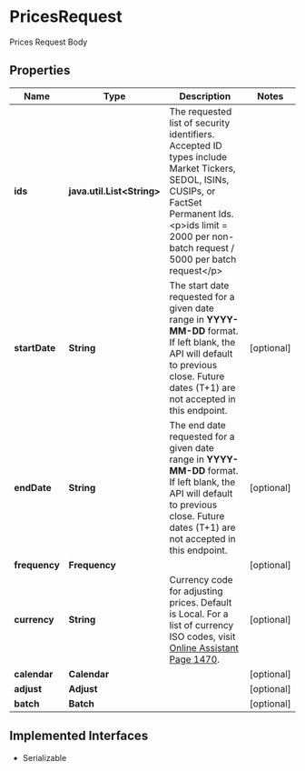 

# PricesRequest

Prices Request Body

## Properties

Name | Type | Description | Notes
------------ | ------------- | ------------- | -------------
**ids** | **java.util.List&lt;String&gt;** | The requested list of security identifiers. Accepted ID types include Market Tickers, SEDOL, ISINs, CUSIPs, or FactSet Permanent Ids.  &lt;p&gt;ids limit &#x3D;  2000 per non-batch request / 5000 per batch request&lt;/p&gt;  | 
**startDate** | **String** | The start date requested for a given date range in **YYYY-MM-DD** format. If left blank, the API will default to previous close. Future dates (T+1) are not accepted in this endpoint.  |  [optional]
**endDate** | **String** | The end date requested for a given date range in **YYYY-MM-DD** format. If left blank, the API will default to previous close. Future dates (T+1) are not accepted in this endpoint.  |  [optional]
**frequency** | **Frequency** |  |  [optional]
**currency** | **String** | Currency code for adjusting prices. Default is Local. For a list of currency ISO codes, visit [Online Assistant Page 1470](https://oa.apps.factset.com/pages/1470). |  [optional]
**calendar** | **Calendar** |  |  [optional]
**adjust** | **Adjust** |  |  [optional]
**batch** | **Batch** |  |  [optional]


## Implemented Interfaces

* Serializable


